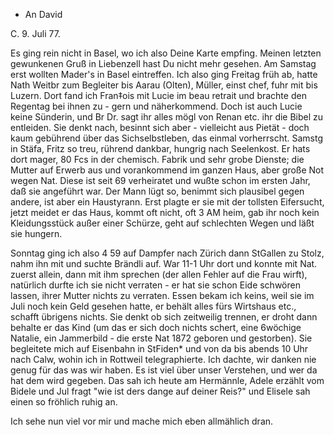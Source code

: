 + An David

 C. 9. Juli 77.

Es ging rein nicht in Basel, wo ich also Deine Karte empfing. Meinen letzten gewunkenen Gruß in Liebenzell hast Du nicht mehr gesehen. 
Am Samstag erst wollten Mader's in Basel eintreffen. Ich also ging Freitag früh ab, hatte Nath Weitbr zum Begleiter bis Aarau (Olten), Müller, einst chef, fuhr mit bis Luzern. Dort fand ich Fran‡ois mit Lucie im beau retrait und brachte den Regentag bei ihnen zu - gern und näherkommend. Doch ist auch Lucie keine Sünderin, und Br Dr. sagt ihr alles mögl von Renan etc. ihr die Bibel zu entleiden. Sie denkt nach, besinnt sich aber - vielleicht aus Pietät - doch kaum gebührend über das Sichselbstleben, das einmal vorherrscht. Samstg in Stäfa, Fritz so treu, rührend dankbar, hungrig nach Seelenkost. Er hats dort mager, 80 Fcs in der chemisch. Fabrik und sehr grobe Dienste; die Mutter auf Erwerb aus und vorankommend im ganzen Haus, aber große Not wegen Nat. Diese ist seit 69 verheiratet und wußte schon im ersten Jahr, daß sie angeführt war. Der Mann lügt so, benimmt sich plausibel gegen andere, ist aber ein Haustyrann. Erst plagte er sie mit der tollsten Eifersucht, jetzt meidet er das Haus, kommt oft nicht, oft 3 AM heim, gab ihr noch kein Kleidungsstück außer einer Schürze, geht auf schlechten Wegen und läßt sie hungern.

Sonntag ging ich also 4 59 auf Dampfer nach Zürich dann StGallen zu Stolz, nahm ihn mit und suchte Brändli auf. War 11-1 Uhr dort und konnte mit Nat. zuerst allein, dann mit ihm sprechen (der allen Fehler auf die Frau wirft), natürlich durfte ich sie nicht verraten - er hat sie schon Eide schwören lassen, ihrer Mutter nichts zu verraten. Essen bekam ich keins, weil sie im Juli noch kein Geld gesehen hatte, er behält alles fürs Wirtshaus etc., schafft übrigens nichts. Sie denkt ob sich zeitweilig trennen, er droht dann behalte er das Kind (um das er sich doch nichts schert, eine 6wöchige Natalie, ein Jammerbild - die erste Nat 1872 geboren und gestorben). Sie begleitete mich auf Eisenbahn in StFiden* und von da bis abends 10 Uhr nach Calw, wohin ich in Rottweil telegraphierte. Ich dachte, wir danken nie genug für das was wir haben. Es ist viel über unser Verstehen, und wer da hat dem wird gegeben. Das sah ich heute am Hermännle, Adele erzählt vom Bidele und Jul fragt "wie ist ders dange auf deiner Reis?" und Elisele sah einen so fröhlich ruhig an.

Ich sehe nun viel vor mir und mache mich eben allmählich dran. 